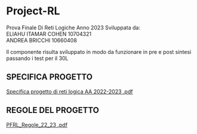 # Project-RL
Prova Finale Di Reti Logiche 
Anno 2023
Sviluppata da:  
ELIAHU ITAMAR COHEN 10704321  
ANDREA BRICCHI 10660408

Il componente risulta sviluppato in modo da funzionare in pre e post sintesi passando i test per il 30L
## SPECIFICA PROGETTO
[Specifica progetto di reti logica AA 2022-2023 .pdf](https://github.com/EliahuC/Project-RL/files/11099639/Specifica.progetto.di.reti.logica.AA.2022-2023.2.pdf)

## REGOLE DEL PROGETTO
[PFRL_Regole_22_23 .pdf](https://github.com/EliahuC/Project-RL/files/11099640/PFRL_Regole_22_23.1.pdf)
